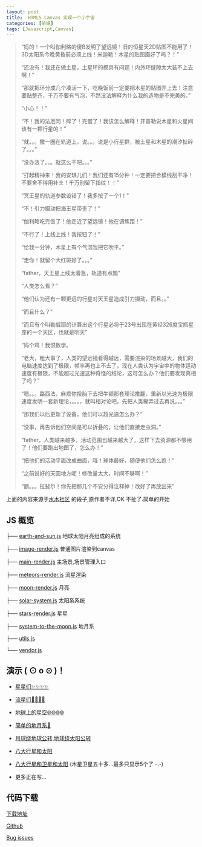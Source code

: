 ```yaml
---
layout: post
title:  HTML5 Canvas 实现一个小宇宙
categories: [前端]
tags: [Javascript,Canvas]
---
```


> “妈的！一个叫伽利略的傻B发明了望远镜！旧的恒星天2D贴图不能用了！3D太阳系今晚黄昏前必须上线！米迦勒！木星的贴图画好了吗？！”
>
> “还没有！我还在做土星，土星环的模具有问题！内外环缝隙太大装不上去啊！”
>
> “那就把环分成几个凑活一下，吃晚饭前一定要把木星的贴图弄上去！注意要贴整齐，千万不要有气泡，不然没法解释为什么我的造物是不完美的。”
>
> “小心！！”
>
> “不！我的法厄同！碎了！完蛋了！我该怎么解释！开普勒说木星和火星间该有一颗行星的！”
>
> “就。。。撒一圈在轨道上，说。。。说是小行星群，被土星和木星的潮汐扯碎了。。。”
>
> “没办法了。。。就这么干吧。。。”
>
> “打起精神来！我的安琪儿们！我们还有15分钟！一定要把合模线刮干净！不要舍不得用补土！千万别留下指纹！！”
>
> “冥王星的轨道参数设错了！我多按了一个1！”
>
> “不！引力摄动把海王星带歪了！”
>
> “伽利略吃完饭了！他走近了望远镜！他在调焦距！”
>
> “不行了！上线上线！我按钮了！”
>
> “给我一分钟，木星上有个气泡我把它吹平。”
>
> “走你！就留个大红斑好了。。。”
>
> “father，天王星上线太着急，轨道有点瓢”
>
> “人类怎么看？”
>
> “他们认为还有一颗更远的行星对天王星造成引力摄动，而且。。”
>
> “而且什么？”
>
> "而且有个叫勒威耶的计算出这个行星必将于23号出现在黄经326度宝瓶星座的一个天区，也就是明天”
>
> “妈个鸡！我恨数学。
>
> “老大，粗大事了，人类的望远镜看得越远，需要渲染的场景越大，我们的电脑速度达到了极限，帧率再也上不去了，现在人类认为宇宙中的物体运动速度有极限，不能超过光速这种奇怪的结论，这可怎么办？他们要发现真相了吗？”
>
> “嗯。。。路西法，麻烦你投胎下去把牛顿那套理论推翻，重新以光速为极限速度发明一套新理论，。。。，就叫相对论吧，先把人类糊弄过去再说。。。”
>
> “那我们以后更新了设备，他们可以超光速怎么办？”
>
> “没事，再告诉他们空间是可以折叠的，让他们直接走虫洞。”
>
> “father，人类越来越多，活动范围也越来越大了，这样下去资源都不够用了！他们要跑出地图了，怎么办！” 
>
> “把他们的活动平面改成曲面，哦！球体最好，随便他们怎么跑！” 
>
> “之前说好的天圆地方呢！修改量太大，时间不够啊！” 
>
> “额。。。拉斐尔！你先把那几个不安分得注释掉！改好了再放出来”



上面的内容来源于[水木社区](http://www.newsmth.net/) 的段子,原作者不详,OK 不扯了.简单的开始

## JS 概览


├── [earth-and-sun.js](https://github.com/vace/canvas-universe/blob/master/scripts/earth-and-sun.js#L1) 地球太阳月亮组成的系统

├── [image-render.js](https://github.com/vace/canvas-universe/blob/master/scripts/image-render.js#L1) 普通图片渲染到canvas

├── [main-render.js](https://github.com/vace/canvas-universe/blob/master/scripts/main-render.js#L1) 主场景,场景管理入口

├── [meteors-render.js](https://github.com/vace/canvas-universe/blob/master/scripts/meteors-render.js#L1) 流星渲染

├── [moon-render.js](https://github.com/vace/canvas-universe/blob/master/scripts/moon-render.js#L1) 月亮

├── [solar-system.js](https://github.com/vace/canvas-universe/blob/master/scripts/solar-system.js#L1) 太阳系系统

├── [stars-render.js](https://github.com/vace/canvas-universe/blob/master/scripts/stars-render.js#L1) 星星

├── [system-to-the-moon.js](https://github.com/vace/canvas-universe/blob/master/scripts/system-to-the-moon.js#L1) 地月系

├── [utils.js](https://github.com/vace/canvas-universe/blob/master/scripts/utils.js#L1)

└── [vendor.js](https://github.com/vace/canvas-universe/blob/master/scripts/vendor.js#L1)



## 演示 ( ⊙ o ⊙ )！

 * [星星们✨✨✨✨](https://h5.ahmq.net/res/myblog/demo/canvas-universe/stars.html)

 * [流星们🌠🌠🌠🌠](https://h5.ahmq.net/res/myblog/demo/canvas-universe/meteors.html)

 * [地球上的星空🌐🌐🌐🌐](https://h5.ahmq.net/res/myblog/demo/canvas-universe/earth-sky.html)

 * [简单的地月系👀](https://h5.ahmq.net/res/myblog/demo/canvas-universe/system-to-the-moon.html)

 * [月球绕地球公转,地球绕太阳公转](https://h5.ahmq.net/res/myblog/demo/canvas-universe/earth-and-sun.html)

 * [八大行星和太阳](https://h5.ahmq.net/res/myblog/demo/canvas-universe/solar-system.html)

 * [八大行星和卫星和太阳](https://h5.ahmq.net/res/myblog/demo/canvas-universe/solar-system-with-satellite.html) (木星卫星五十多...最多只显示5个了 -.-)

 * 更多正在写...


 ## 代码下载

 [下载地址](https://github.com/vace/canvas-universe/archive/master.zip) 

 [Github](https://github.com/vace/canvas-universe)

 [Bug issues](https://github.com/vace/canvas-universe/issues)

